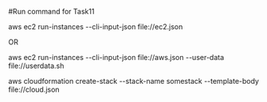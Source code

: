 #Run command for Task11

aws ec2 run-instances --cli-input-json file://ec2.json 

OR

aws ec2 run-instances --cli-input-json file://aws.json --user-data file://userdata.sh

aws cloudformation create-stack --stack-name somestack --template-body file://cloud.json


